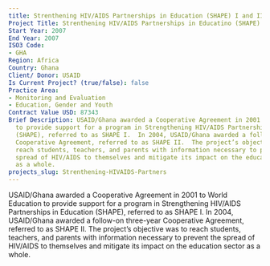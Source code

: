 ```yaml
---
title: Strenthening HIV/AIDS Partnerships in Education (SHAPE) I and II Evaluation
Project Title: Strenthening HIV/AIDS Partnerships in Educatino (SHAPE) I and II Evaluation
Start Year: 2007
End Year: 2007
ISO3 Code:
- GHA
Region: Africa
Country: Ghana
Client/ Donor: USAID
Is Current Project? (true/false): false
Practice Area:
- Monitoring and Evaluation
- Education, Gender and Youth
Contract Value USD: 87343
Brief Description: USAID/Ghana awarded a Cooperative Agreement in 2001 to World Education
  to provide support for a program in Strengthening HIV/AIDS Partnerships in Education
  (SHAPE), referred to as SHAPE I.  In 2004, USAID/Ghana awarded a follow-on three-year
  Cooperative Agreement, referred to as SHAPE II.  The project’s objective was to
  reach students, teachers, and parents with information necessary to prevent the
  spread of HIV/AIDS to themselves and mitigate its impact on the education sector
  as a whole.
projects_slug: Strenthening-HIVAIDS-Partners
---
```


USAID/Ghana awarded a Cooperative Agreement in 2001 to World Education to provide support for a program in Strengthening HIV/AIDS Partnerships in Education (SHAPE), referred to as SHAPE I.  In 2004, USAID/Ghana awarded a follow-on three-year Cooperative Agreement, referred to as SHAPE II.  The project’s objective was to reach students, teachers, and parents with information necessary to prevent the spread of HIV/AIDS to themselves and mitigate its impact on the education sector as a whole.